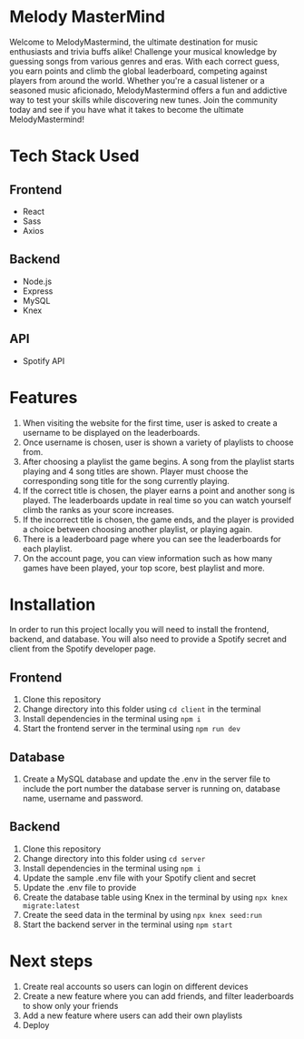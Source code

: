 # Melody MasterMind

Welcome to MelodyMastermind, the ultimate destination for music enthusiasts and trivia buffs alike! Challenge your musical knowledge by guessing songs from various genres and eras. With each correct guess, you earn points and climb the global leaderboard, competing against players from around the world. Whether you're a casual listener or a seasoned music aficionado, MelodyMastermind offers a fun and addictive way to test your skills while discovering new tunes. Join the community today and see if you have what it takes to become the ultimate MelodyMastermind!

# Tech Stack Used

## Frontend

- React
- Sass
- Axios

## Backend

- Node.js
- Express
- MySQL
- Knex


## API

- Spotify API

# Features

1. When visiting the website for the first time, user is asked to create a username to be displayed on the leaderboards.
2. Once username is chosen, user is shown a variety of playlists to choose from.
3. After choosing a playlist the game begins. A song from the playlist starts playing and 4 song titles are shown. Player must choose the corresponding song title for the song currently playing.
4. If the correct title is chosen, the player earns a point and another song is played. The leaderboards update in real time so you can watch yourself climb the ranks as your score increases.
5. If the incorrect title is chosen, the game ends, and the player is provided a choice between choosing another playlist, or playing again. 
6. There is a leaderboard page where you can see the leaderboards for each playlist.
7. On the account page, you can view information such as how many games have been played, your top score, best playlist and more.

# Installation

In order to run this project locally you will need to install the frontend, backend, and database. You will also need to provide a Spotify secret and client from the Spotify developer page.

## Frontend

1. Clone this repository
2. Change directory into this folder using `cd client` in the terminal
3. Install dependencies in the terminal using `npm i`
4. Start the frontend server in the terminal using `npm run dev`

## Database

1. Create a MySQL database and update the .env in the server file to include the port number the database server is running on, database name, username and password.

## Backend

1. Clone this repository
2. Change directory into this folder using `cd server`
3. Install dependencies in the terminal using `npm i`
4. Update the sample .env file with your Spotify client and secret
5. Update the .env file to provide 
6. Create the database table using Knex in the terminal by using `npx knex migrate:latest`
7. Create the seed data in the terminal by using `npx knex seed:run`
8. Start the backend server in the terminal using `npm start`

# Next steps

1. Create real accounts so users can login on different devices
2. Create a new feature where you can add friends, and filter leaderboards to show only your friends
3. Add a new feature where users can add their own playlists
4. Deploy 